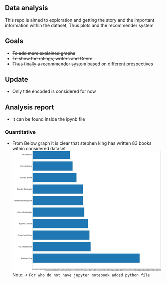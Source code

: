 ## Data analysis
This repo is aimed to exploration and getting the story and the important<br>
information within the dataset, Thus plots and the recommender system<br>
## Goals
* ~~To add more explained graphs~~
* ~~To show the ratings, writers and Genre~~
* ~~Thus finally a recommender system~~ based on different prespectives

## Update
* Only title encoded is considered for now


## Analysis report
* It can be found inside the ipynb file

### Quantitative
* From Below graph it is clear that stephen king has written 83 books within considered dataset
![Best 10 writers](Graph1.jpg "Best Writers")
Note:-> ``For who do not have jupyter notebook added python file``
